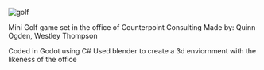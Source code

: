 ![golf](https://github.com/quinnogden/miniGolf/assets/60075222/38655f97-7cef-4252-b7ab-a0e520dc00f9)

Mini Golf game set in the office of Counterpoint Consulting
Made by: Quinn Ogden, Westley Thompson

Coded in Godot using C#
Used blender to create a 3d enviornment with the likeness of the office 

